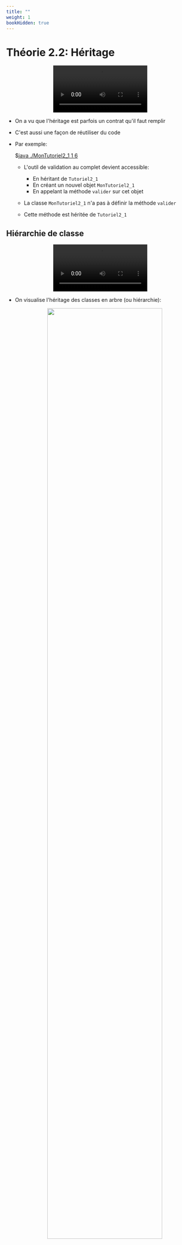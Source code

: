 ```yaml
---
title: ""
weight: 1
bookHidden: true
---
```



# Théorie 2.2: Héritage

<center>
<video width="50%" src="01.mp4" type="video/mp4" controls>
</center>

* On a vu que l'héritage est parfois un contrat qu'il faut remplir
* C'est aussi une façon de réutiliser du code
* Par exemple:

    $[java ./MonTutoriel2_1 1 6]()


    * L'outil de validation au complet devient accessible:
        * En héritant de `Tutoriel2_1`
        * En créant un nouvel objet `MonTutoriel2_1`
        * En appelant la méthode `valider` sur cet objet

    * La classe `MonTutoriel2_1` n'a pas à définir la méthode `valider`
    * Cette méthode est héritée de `Tutoriel2_1`


## Hiérarchie de classe

<center>
<video width="50%" src="02.mp4" type="video/mp4" controls>
</center>

* On visualise l'héritage des classes en arbre (ou hiérarchie):

    <center>
    <img width="80%" src="hierarchie.svg"/>
    </center>

* Ci-haut, on a par exemple:
    * `DeuxRoues` hérite de `Vehicule`
    * `Mobilette` hérite de `DeuxRoues`
    * `Moto` hérite de `DeuxRoues`

* En java, on utilise le mot clé `extends`. P.ex:

    $[java ./DeuxRoues 1 1]()

    $[java ./Mobilette 1 1]()

    $[java ./Moto 1 1]()

## Trois types de méthodes

<center>
<video width="50%" src="03.mp4" type="video/mp4" controls>
</center>

* Par rapport à l'héritage, il y a trois types de méthodes:
    * *méthode implantée*
        * nouvelle méthode (elle n'existe pas dans la classe parent)
    * *méthode redéfinie*
        * nouvelle version d'une méthode déjà qui existe dans la classe parent
    * *méthode héritée*
        * méthode qui existe déjà dans la classe parent et qu'on ne redéfinie pas

* Exemples:

    $[java ./Vehicule 1 9]()

    * Les méthodes `nombreDeRoues` et `litresEssenceConsomes` sont *implantées*
    * Elles n'existent pas dans une classe parent

    $[java ./DeuxRoues 1 6]()

    * La méthode `nombreDeRoues` est *redéfinie*
        * On met l'annotation `@Override` pour indiquer
        * Cette méthode existe dans la classe parent `Vehicule`
        * Dans `DeuxRoues`, on veut lui donner un autre comportement
    * La méthode `litresEssenceConsomes` est *héritée*
        * La classe `DeuxRoues` ne la redéfinie pas
        * Le comportement défini dans `Vehicule` va s'appliquer



## Où implanter une méthode?

<center>
<video width="50%" src="04.mp4" type="video/mp4" controls>
</center>

* Considérer p.ex:

    <center>
    <img width="80%" src="hierarchie_animaux.svg"/>
    </center>


* Il faut se poser la question:
    * *Est-ce que tous les XXX ont ce comportement?*
    * On implante la méthode dans la classe la plus haute qui se qualifie

* Par exemple:
    * *Est-ce que tous les XXX peuvent miauler?*
        * la méthode `miauler` va dans la classe `Chat`
    * *Est-ce que tous les XXX peuvent dormir?*
        * la méthode `dormir` va dans la classe `Animal`

## Où redéfinir une méthode?

<center>
<video width="50%" src="05.mp4" type="video/mp4" controls>
</center>

* Revenons à:

    <center>
    <img width="80%" src="hierarchie.svg"/>
    </center>

* Il faut se poser la question:
    * *Où connaît-on vraiment la réponse?*
    * On redéfini la méthode à chaque fois que la réponse change

* Par exemple:
    * *Où connaît-on le nombre de roues?*
        * on redéfini `nombreDeRoues` dans `DeuxRoues` et `QuatreRoues`
        * mais *pas* dans `Auto` puisque c'est la même réponse que `QuatreRoues`
    * *Où connait-on la consomation d'essence?*
        * on redéfini `consomationLitresParKilometre` dans chaque type de véhicule 
            * `Moto`, `Mobilette`, `Auto`, `Camion` et `Fourgonnette`

## Et les attributs?

<center>
<video width="50%" src="06.mp4" type="video/mp4" controls>
</center>

* Il est possible d'hériter d'un attribut, mais il n'est pas possible de *redéfinir* un attribut.
* Pour cette raison:
    * On utilise des accesseurs (*getter*) pour obtenir la valeur d'un attribut
        * comme ça la classe enfant peut modifier la valeur!
    * L'héritage n'est généralement **pas utile** pour représenter les données
    * L'héritage est **utile** pour représenter des variatons de comportement

## Exemple: `litresEssenceConsomes`

<center>
<video width="50%" src="07.mp4" type="video/mp4" controls>
</center>

* Considérer la méthode `litresEssenceConsomes`:

    $[java ./Vehicule 1 9]()

* Cette méthode utilise un accesseur (`consomationLitresParKilometre`) 
    * On écrit le calcul dans la classe parent, sans connaître la valeur

* C'est la classe enfant qui retourne la bonne valeur:

    $[java ./Mobilette 1 6]()

* Ainsi, on a pas besoin de redéfinir `litresEssenceConsomes`

* Le calcul va fonctionner pour tous les types de véhicule, car:
    * `Moto` redéfini `consomationLitresParKilometre`
    * `Mobilette` redéfini `consomationLitresParKilometre`
    * `Auto` redéfini `consomationLitresParKilometre`
    * etc.


